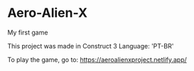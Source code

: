 # Aero-Alien-X
My first game

This project was made in Construct 3
Language: 'PT-BR'

To play the game, go to: https://aeroalienxproject.netlify.app/
